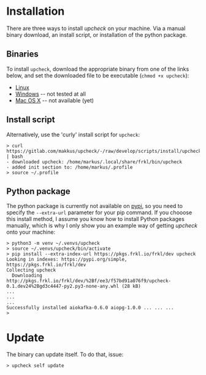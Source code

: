 # Installation

There are three ways to install *upcheck* on your machine. Via a manual binary download, an install script, or installation of the python package.

## Binaries

To install `upcheck`, download the appropriate binary from one of the links below, and set the downloaded file to be executable (``chmod +x upcheck``):

  - [Linux](https://s3-eu-west-1.amazonaws.com/dev.dl.frkl.io/linux-gnu/upcheck)
  - [Windows](https://s3-eu-west-1.amazonaws.com/dev.dl.frkl.io/windows/upcheck.exe) -- not tested at all
  - [Mac OS X](https://s3-eu-west-1.amazonaws.com/dev.dl.frkl.io/darwin/upcheck) -- not available (yet)

## Install script  

Alternatively, use the 'curly' install script for `upcheck`:

    > curl https://gitlab.com/makkus/upcheck/-/raw/develop/scripts/install/upcheck.sh | bash
    - downloaded upcheck: /home/markus/.local/share/frkl/bin/upcheck  
    - added init section to: /home/markus/.profile
    > source ~/.profile

## Python package

The python package is currently not available on [pypi](https://pypi.org), so you need to specify the ``--extra-url`` parameter for your pip command. If you chooose this install method, I assume you know how to install Python packages manually, which is why I only show you an example way of getting *upcheck* onto your machine:

```
> python3 -m venv ~/.venvs/upcheck
> source ~/.venvs/upcheck/bin/activate
> pip install --extra-index-url https://pkgs.frkl.io/frkl/dev upcheck
Looking in indexes: https://pypi.org/simple, https://pkgs.frkl.io/frkl/dev
Collecting upcheck
  Downloading http://pkgs.frkl.io/frkl/dev/%2Bf/ee3/f57bd91a076f9/upcheck-0.1.dev24%2Bgd3c4447-py2.py3-none-any.whl (28 kB)
...
...
...
Successfully installed aiokafka-0.6.0 aiopg-1.0.0 ... ... ...
>

```  

# Update

The binary can update itself. To do that, issue:

    > upcheck self update
